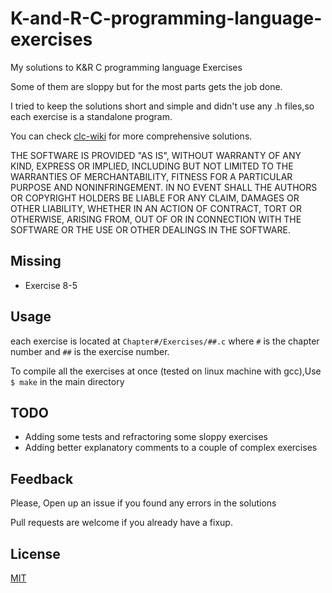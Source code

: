 # K-and-R-C-programming-language-exercises
My solutions to K&amp;R C programming language Exercises

Some of them are sloppy but for the most parts gets the job done.

I tried to keep the solutions short and simple and didn't use any .h files,so each exercise is a standalone program.

You can check [clc-wiki](https://clc-wiki.net/wiki/K%26R2_solutions) for more comprehensive solutions.

THE SOFTWARE IS PROVIDED "AS IS", WITHOUT WARRANTY OF ANY KIND, EXPRESS OR IMPLIED, INCLUDING BUT NOT LIMITED TO THE WARRANTIES OF MERCHANTABILITY, FITNESS FOR A PARTICULAR PURPOSE AND NONINFRINGEMENT. IN NO EVENT SHALL THE AUTHORS OR COPYRIGHT HOLDERS BE LIABLE FOR ANY CLAIM, DAMAGES OR OTHER LIABILITY, WHETHER IN AN ACTION OF CONTRACT, TORT OR OTHERWISE, ARISING FROM, OUT OF OR IN CONNECTION WITH THE SOFTWARE OR THE USE OR OTHER DEALINGS IN THE SOFTWARE.
## Missing
* Exercise 8-5
## Usage
each exercise is located at ```Chapter#/Exercises/##.c``` where ```#``` is the chapter number and ```##``` is the exercise number.

To compile all the exercises at once (tested on linux machine with gcc),Use ``` $ make``` in the main directory

## TODO
* Adding some tests and refractoring some sloppy exercises
* Adding better explanatory comments to a couple of complex exercises
## Feedback
Please, Open up an issue if you found any errors in the solutions

Pull requests are welcome if you already have a fixup.
## License
[MIT](https://choosealicense.com/licenses/mit/)
